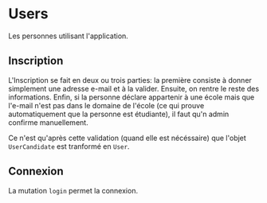 # Users

Les personnes utilisant l'application.

## Inscription

L'Inscription se fait en deux ou trois parties: la première consiste à donner simplement une adresse e-mail et à la valider.
Ensuite, on rentre le reste des informations.
Enfin, si la personne déclare appartenir à une école mais que l'e-mail n'est pas dans le domaine de l'école (ce qui prouve automatiquement que la personne est étudiante), il faut qu'n admin confirme manuellement.

Ce n'est qu'après cette validation (quand elle est nécéssaire) que l'objet `UserCandidate` est tranformé en `User`.

## Connexion

La mutation `login` permet la connexion.
